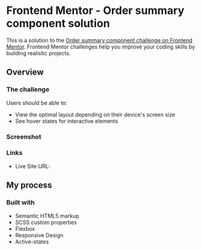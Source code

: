 # Frontend Mentor - Order summary component solution

This is a solution to the [Order summary component challenge on Frontend Mentor](https://www.frontendmentor.io/challenges/order-summary-component-QlPmajDUj). Frontend Mentor challenges help you improve your coding skills by building realistic projects. 

## Overview

### The challenge

Users should be able to:

- View the optimal layout depending on their device's screen size
- See hover states for interactive elements

### Screenshot


### Links

- Live Site URL: 

## My process

### Built with

- Semantic HTML5 markup
- SCSS custom properties
- Flexbox
- Responsive Design
- Active-states
